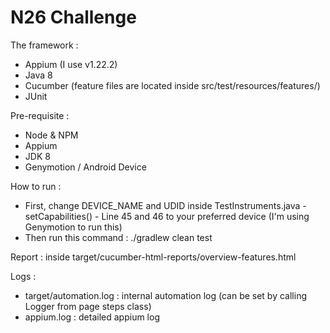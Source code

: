 # N26 Challenge

The framework :
- Appium (I use v1.22.2)
- Java 8
- Cucumber (feature files are located inside src/test/resources/features/)
- JUnit

Pre-requisite :
- Node & NPM
- Appium
- JDK 8
- Genymotion / Android Device

How to run :
- First, change DEVICE_NAME and UDID inside TestInstruments.java - setCapabilities() - Line 45 and 46 to your preferred device (I'm using Genymotion to run this)
- Then run this command : ./gradlew clean test

Report :
inside target/cucumber-html-reports/overview-features.html

Logs :
- target/automation.log : internal automation log (can be set by calling Logger from page steps class)
- appium.log : detailed appium log
